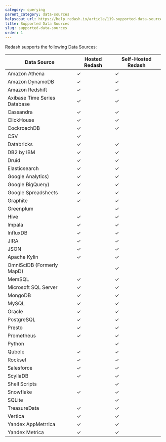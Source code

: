 ```yaml
---
category: querying
parent_category: data-sources
helpscout_url: https://help.redash.io/article/119-supported-data-sources
title: Supported Data Sources
slug: supported-data-sources
order: 1
---
```


Redash supports the following Data Sources:

| Data Source                  | Hosted Redash | Self-Hosted Redash |
| ---------------------------- | ------------- | ------------------ |
| Amazon Athena                | ✓             | ✓                  |
| Amazon DynamoDB              | ✓             | ✓                  |
| Amazon Redshift              | ✓             | ✓                  |
| Axibase Time Series Database | ✓             | ✓                  |
| Cassandra                    | ✓             | ✓                  |
| ClickHouse                   | ✓             | ✓                  |
| CockroachDB                  | ✓             | ✓                  |
| CSV                          | ✓             |                    |
| Databricks                   | ✓             | ✓                  |
| DB2 by IBM                   | ✓             | ✓                  |
| Druid                        | ✓             | ✓                  |
| Elasticsearch                | ✓             | ✓                  |
| Google Analytics)            | ✓             | ✓                  |
| Google BigQuery)             | ✓             | ✓                  |
| Google Spreadsheets          | ✓             | ✓                  |
| Graphite                     | ✓             | ✓                  |
| Greenplum                    |               | ✓                  |
| Hive                         | ✓             | ✓                  |
| Impala                       | ✓             | ✓                  |
| InfluxDB                     | ✓             | ✓                  |
| JIRA                         | ✓             | ✓                  |
| JSON                         | ✓             | ✓                  |
| Apache Kylin                 | ✓             | ✓                  |
| OmniSciDB (Formerly MapD)    |               | ✓                  |
| MemSQL                       | ✓             | ✓                  |
| Microsoft SQL Server         | ✓             | ✓                  |
| MongoDB                      | ✓             | ✓                  |
| MySQL                        | ✓             | ✓                  |
| Oracle                       | ✓             | ✓                  |
| PostgreSQL                   | ✓             | ✓                  |
| Presto                       | ✓             | ✓                  |
| Prometheus                   | ✓             | ✓                  |
| Python                       |               | ✓                  |
| Qubole                       | ✓             | ✓                  |
| Rockset                      | ✓             | ✓                  |
| Salesforce                   | ✓             | ✓                  |
| ScyllaDB                     | ✓             | ✓                  |
| Shell Scripts                |               | ✓                  |
| Snowflake                    | ✓             | ✓                  |
| SQLite                       |               | ✓                  |
| TreasureData                 | ✓             | ✓                  |
| Vertica                      | ✓             | ✓                  |
| Yandex AppMetrrica           | ✓             | ✓                  |
| Yandex Metrica               | ✓             | ✓                  |
